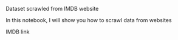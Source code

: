 Dataset scrawled from IMDB website

In this notebook, I will show you how to scrawl data from websites


IMDB link
